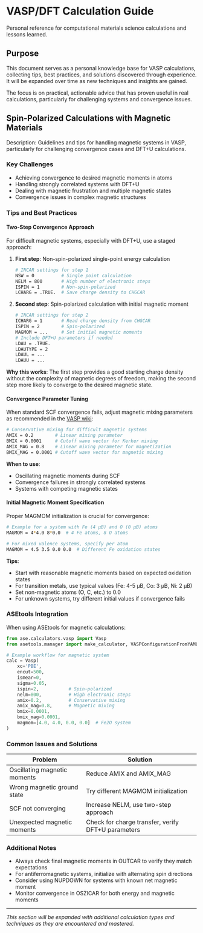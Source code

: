 # VASP/DFT Calculation Guide

Personal reference for computational materials science calculations and lessons learned.

## Purpose

This document serves as a personal knowledge base for VASP calculations, collecting tips, best practices, and solutions discovered through experience. It will be expanded over time as new techniques and insights are gained.

The focus is on practical, actionable advice that has proven useful in real calculations, particularly for challenging systems and convergence issues.

## Spin-Polarized Calculations with Magnetic Materials

Description: Guidelines and tips for handling magnetic systems in VASP, particularly for challenging convergence cases and DFT+U calculations.

### Key Challenges
- Achieving convergence to desired magnetic moments in atoms
- Handling strongly correlated systems with DFT+U
- Dealing with magnetic frustration and multiple magnetic states
- Convergence issues in complex magnetic structures

### Tips and Best Practices

#### Two-Step Convergence Approach
For difficult magnetic systems, especially with DFT+U, use a staged approach:

1. **First step**: Non-spin-polarized single-point energy calculation
   ```bash
   # INCAR settings for step 1
   NSW = 0          # Single point calculation
   NELM = 800       # High number of electronic steps
   ISPIN = 1        # Non-spin-polarized
   LCHARG = .TRUE.  # Save charge density to CHGCAR
   ```

2. **Second step**: Spin-polarized calculation with initial magnetic moment
   ```bash
   # INCAR settings for step 2
   ICHARG = 1       # Read charge density from CHGCAR
   ISPIN = 2        # Spin-polarized
   MAGMOM = ...     # Set initial magnetic moments
   # Include DFT+U parameters if needed
   LDAU = .TRUE.
   LDAUTYPE = 2
   LDAUL = ...
   LDAUU = ...
   ```

**Why this works**: The first step provides a good starting charge density without the complexity of magnetic degrees of freedom, making the second step more likely to converge to the desired magnetic state.

#### Convergence Parameter Tuning
When standard SCF convergence fails, adjust magnetic mixing parameters as recommended in the [VASP wiki](https://www.vasp.at/wiki/index.php/AMIX_MAG):

```bash
# Conservative mixing for difficult magnetic systems
AMIX = 0.2        # Linear mixing parameter
BMIX = 0.0001     # Cutoff wave vector for Kerker mixing
AMIX_MAG = 0.8    # Linear mixing parameter for magnetization
BMIX_MAG = 0.0001 # Cutoff wave vector for magnetic mixing
```

**When to use**: 
- Oscillating magnetic moments during SCF
- Convergence failures in strongly correlated systems
- Systems with competing magnetic states

#### Initial Magnetic Moment Specification
Proper MAGMOM initialization is crucial for convergence:

```bash
# Example for a system with Fe (4 μB) and O (0 μB) atoms
MAGMOM = 4*4.0 8*0.0  # 4 Fe atoms, 8 O atoms

# For mixed valence systems, specify per atom
MAGMOM = 4.5 3.5 0.0 0.0  # Different Fe oxidation states
```

**Tips**:
- Start with reasonable magnetic moments based on expected oxidation states
- For transition metals, use typical values (Fe: 4-5 μB, Co: 3 μB, Ni: 2 μB)
- Set non-magnetic atoms (O, C, etc.) to 0.0
- For unknown systems, try different initial values if convergence fails

### ASEtools Integration

When using ASEtools for magnetic calculations:

```python
from ase.calculators.vasp import Vasp
from asetools.manager import make_calculator, VASPConfigurationFromYAML

# Example workflow for magnetic system
calc = Vasp(
    xc='PBE',
    encut=500,
    ismear=0,
    sigma=0.05,
    ispin=2,           # Spin-polarized
    nelm=800,          # High electronic steps
    amix=0.2,          # Conservative mixing
    amix_mag=0.8,      # Magnetic mixing
    bmix=0.0001,
    bmix_mag=0.0001,
    magmom=[4.0, 4.0, 0.0, 0.0]  # Fe2O system
)
```

### Common Issues and Solutions

| Problem | Solution |
|---------|----------|
| Oscillating magnetic moments | Reduce AMIX and AMIX_MAG |
| Wrong magnetic ground state | Try different MAGMOM initialization |
| SCF not converging | Increase NELM, use two-step approach |
| Unexpected magnetic moments | Check for charge transfer, verify DFT+U parameters |

### Additional Notes

- Always check final magnetic moments in OUTCAR to verify they match expectations
- For antiferromagnetic systems, initialize with alternating spin directions
- Consider using NUPDOWN for systems with known net magnetic moment
- Monitor convergence in OSZICAR for both energy and magnetic moments

---

*This section will be expanded with additional calculation types and techniques as they are encountered and mastered.*